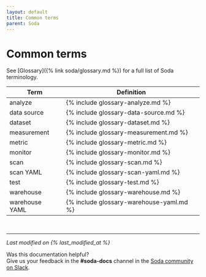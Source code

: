 ```yaml
---
layout: default
title: Common terms
parent: Soda
---
```


# Common terms

See [Glossary]({% link soda/glossary.md %}) for a full list of Soda terminology.

| Term | Definition |
| ---- | ---------- |
| analyze | {% include glossary-analyze.md %} |
| data source | {% include glossary-data-source.md %} |
| dataset | {% include glossary-dataset.md %} |
| measurement | {% include glossary-measurement.md %} |
| metric | {% include glossary-metric.md %} |
| monitor | {% include glossary-monitor.md %} |
| scan | {% include glossary-scan.md %} |
| scan YAML | {% include glossary-scan-yaml.md %} |
| test | {% include glossary-test.md %} |
| warehouse | {% include glossary-warehouse.md %} |
| warehouse YAML | {% include glossary-warehouse-yaml.md %} |

<br />

---
*Last modified on {% last_modified_at %}*

Was this documentation helpful? <br /> Give us your feedback in the **#soda-docs** channel in the <a href="http://community.soda.io/slack" target="_blank"> Soda community on Slack</a>.